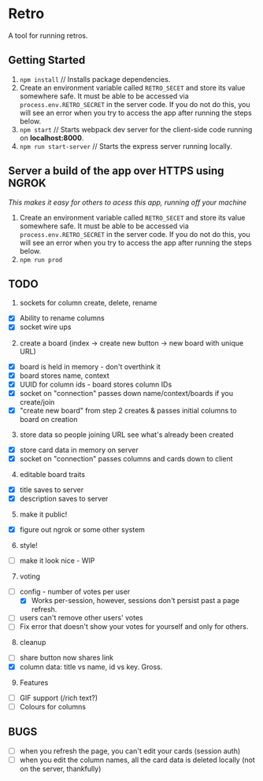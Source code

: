 # Retro

A tool for running retros.

## Getting Started

1. `npm install` // Installs package dependencies.
1. Create an environment variable called `RETRO_SECET` and store its value somewhere safe. It must be able to be accessed via `process.env.RETRO_SECRET` in the server code. If you do not do this, you will see an error when you try to access the app after running the steps below.
1. `npm start` // Starts webpack dev server for the client-side code running on **localhost:8000**.
1. `npm run start-server` // Starts the express server running locally.

## Server a build of the app over HTTPS using NGROK
_This makes it easy for others to acess this app, running off your machine_
1. Create an environment variable called `RETRO_SECET` and store its value somewhere safe. It must be able to be accessed via `process.env.RETRO_SECRET` in the server code. If you do not do this, you will see an error when you try to access the app after running the steps below.
1. `npm run prod`

## TODO

1. sockets for column create, delete, rename
* [x] Ability to rename columns
* [x] socket wire ups

2. create a board (index -> create new button -> new board with unique URL)
* [x] board is held in memory - don't overthink it
* [x] board stores name, context
* [x] UUID for column ids - board stores column IDs
* [x] socket on "connection" passes down name/context/boards if you create/join
* [x] "create new board" from step 2 creates & passes initial columns to board on creation

3. store data so people joining URL see what's already been created
* [x] store card data in memory on server
* [x] socket on "connection" passes columns and cards down to client

4. editable board traits
* [x] title saves to server
* [x] description saves to server

5. make it public!
* [x] figure out ngrok or some other system

6. style!
* [ ] make it look nice - WIP

7. voting
* [ ] config - number of votes per user
  * [x] Works per-session, however, sessions don't persist past a page refresh.
* [ ] users can't remove other users' votes
* [ ] Fix error that doesn't show your votes for yourself and only for others.

8. cleanup
* [ ] share button now shares link
* [x] column data: title vs name, id vs key. Gross.

9. Features
* [ ] GIF support (/rich text?)
* [ ] Colours for columns

## BUGS
* [ ] when you refresh the page, you can't edit your cards (session auth)
* [ ] when you edit the column names, all the card data is deleted locally (not on the server, thankfully)

